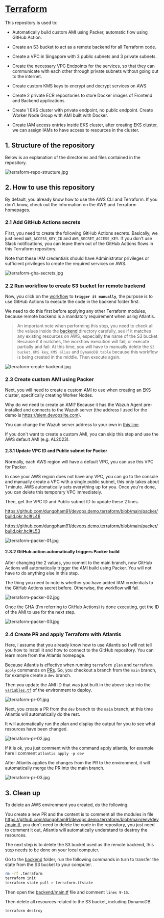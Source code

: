 # [Terraform](https://github.com/dungpham91/devops.demo.terraform)

This repository is used to:

- Automatically build custom AMI using Packer, automatic flow using GitHub Action.

- Create an S3 bucket to act as a remote backend for all Terraform code.

- Create a VPC in Singapore with 3 public subnets and 3 private subnets.

- Create the necessary VPC Endpoints for the services, so that they can communicate with each other through private subnets without going out to the internet.

- Create custom KMS keys to encrypt and decrypt services on AWS

- Create 2 private ECR repositories to store Docker images of Frontend and Backend applications.

- Create 1 EKS cluster with private endpoint, no public endpoint. Create Worker Node Group with AMI built with Docker.

- Create IAM access entries inside EKS cluster, after creating EKS cluster, we can assign IAMs to have access to resources in the cluster.

## 1. Structure of the repository

Below is an explanation of the directories and files contained in the repository.

![terraform-repo-structure.jpg](../images/terraform/terraform-repo-structure.jpg)

## 2. How to use this repository

By default, you already know how to use the AWS CLI and Terraform. If you don't know, check out the information on the AWS and Terraform homepages.

### 2.1 Add GitHub Actions secrets

First, you need to create the following GitHub Actions secrets. Basically, we just need `AWS_ACCESS_KEY_ID` and `AWS_SECRET_ACCESS_KEY`. If you don't use Slack notifications, you can leave them out of the GitHub Actions flows in this Terraform repository.

Note that these IAM credentials should have Administrator privileges or sufficient privileges to create the required services on AWS.

![terraform-gha-secrets.jpg](../images/terraform/terraform-gha-secrets.jpg)

### 2.2 Run workflow to create S3 bucket for remote backend

Now, you click on the [workflow](https://github.com/dungpham91/devops.demo.terraform/actions/workflows/create-backend.yml) to **`trigger it manually`**, the purpose is to use GitHub Actions to execute the code in the backend folder first.

We need to do this first before applying any other Terraform modules, because remote backend is a mandatory requirement when using Atlantis.

> An important note when performing this step, you need to check all the values ​​inside the [backend](https://github.com/dungpham91/devops.demo.terraform/tree/main/backend) directory carefully, see if it matches any existing resources on AWS, especially the name of the S3 bucket. Because if it matches, the workflow execution will fail, or execute partially and fail. At this time, you will have to manually delete the `S3 bucket`, `KMS key`, `KMS alias` and `DynamoDB table` because this workflow is being created in the middle. Then execute again.

![terraform-create-backend.jpg](../images/terraform/terraform-create-backend.jpg)

### 2.3 Create custom AMI using Packer

Next, you will need to create a custom AMI to use when creating an EKS cluster, specifically creating Worker Nodes.

Why do we need to create an AMI? Because it has the Wazuh Agent pre-installed and connects to the Wazuh server (the address I used for the demo is https://siem.devopslite.com).

You can change the Wazuh server address to your own in [this line](https://github.com/dungpham91/devops.demo.terraform/blob/main/packer/build.pkr.hcl#L141).

If you don't want to create a custom AMI, you can skip this step and use the AWS default AMI (e.g. AL2023).

#### 2.3.1 Update VPC ID and Public subnet for Packer

Normally, each AWS region will have a default VPC, you can use this VPC for Packer.

In case your AWS region does not have any VPC, you can go to the console and manually create a VPC with a single public subnet, this only takes about 1 minute. AWS automatically sets everything up for you. Once you're done, you can delete this temporary VPC immediately.

Then, get the VPC ID and Public subnet ID to update these 2 lines.

https://github.com/dungpham91/devops.demo.terraform/blob/main/packer/build.pkr.hcl#L48

https://github.com/dungpham91/devops.demo.terraform/blob/main/packer/build.pkr.hcl#L53

![terraform-packer-01.jpg](../images/terraform/terraform-packer-01.jpg)

#### 2.3.2 GitHub action automatically triggers Packer build

After changing the 2 values, you commit to the main branch, now GitHub Actions will automatically trigger the AMI build using Packer. You will not have to do anything else in this step.

The thing you need to note is whether you have added IAM credentials to the GitHub Actions secret before. Otherwise, the workflow will fail.

![terraform-packer-02.jpg](../images/terraform/terraform-packer-02.jpg)

Once the GHA (I'm referring to GitHub Actions) is done executing, get the ID of the AMI to use for the next step.

![terraform-packer-03.jpg](../images/terraform/terraform-packer-03.jpg)

### 2.4 Create PR and apply Terraform with Atlantis

Here, I assume that you already know how to use Atlantis so I will not tell you how to install it and how to connect to the GitHub repository. You can learn more from the Atlantis homepage.

Because Atlantis is effective when running `terraform plan` and `terraform apply` commands on [PRs](https://github.com/dungpham91/devops.demo.terraform/pulls?q=is%3Apr+is%3Aclosed). So, you checkout a branch from the `main` branch, for example create a `dev` branch.

Then you update the AMI ID that was just built in the above step into the [`variables.tf`](https://github.com/dungpham91/devops.demo.terraform/blob/main/env/dev/variables.tf#L33) of the environment to deploy.

![terraform-pr-01.jpg](../images/terraform/terraform-pr-01.jpg)

Next, you create a PR from the `dev` branch to the `main` branch, at this time Atlantis will automatically do the rest.

It will automatically run the plan and display the output for you to see what resources have been changed.

![terraform-pr-02.jpg](../images/terraform/terraform-pr-02.jpg)

If it is ok, you just comment with the command apply atlantis, for example here I comment `atlantis apply -p dev`

After Atlantis applies the changes from the PR to the environment, it will automatically merge the PR into the main branch.

![terraform-pr-03.jpg](../images/terraform/terraform-pr-03.jpg)

## 3. Clean up

To delete an AWS environment you created, do the following.

You create a new PR and the content is to comment all the modules in file https://github.com/dungpham91/devops.demo.terraform/blob/main/env/dev/main.tf, you don't need to delete the code in the repository, you just need to comment it out, Atlantis will automatically understand to destroy the resources.

The next step is to delete the S3 bucket used as the remote backend, this step needs to be done on your local computer.

Go to the [backend](https://github.com/dungpham91/devops.demo.terraform/tree/main/backend) folder, run the following commands in turn to transfer the state from the S3 bucket to your computer.

```sh
rm -rf .terraform
terraform init
terraform state pull > terraform.tfstate
```

Then open the [backend/main.tf](https://github.com/dungpham91/devops.demo.terraform/blob/main/backend/main.tf) file and comment `lines 9-15`.

Then delete all resources related to the S3 bucket, including DynamoDB.

```sh
terraform destroy
```